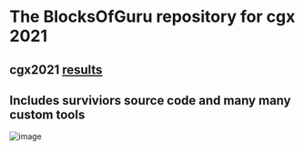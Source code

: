 # The BlocksOfGuru repository for cgx 2021
 
## cgx2021 [results](https://codeguru.co.il/Xtreme/winners.htm)

## Includes surviviors source code and many many custom tools


![image](https://codeguru.co.il/Xtreme/lala10.jpg)
